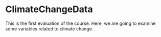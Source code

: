 # ClimateChangeData
This is the first evaluation of the course. Here, we are going to examine some variables related to climate change.



